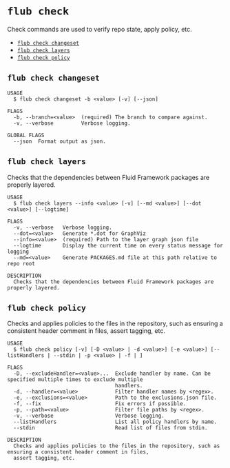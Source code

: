 `flub check`
============

Check commands are used to verify repo state, apply policy, etc.

* [`flub check changeset`](#flub-check-changeset)
* [`flub check layers`](#flub-check-layers)
* [`flub check policy`](#flub-check-policy)

## `flub check changeset`

```
USAGE
  $ flub check changeset -b <value> [-v] [--json]

FLAGS
  -b, --branch=<value>  (required) The branch to compare against.
  -v, --verbose         Verbose logging.

GLOBAL FLAGS
  --json  Format output as json.
```

## `flub check layers`

Checks that the dependencies between Fluid Framework packages are properly layered.

```
USAGE
  $ flub check layers --info <value> [-v] [--md <value>] [--dot <value>] [--logtime]

FLAGS
  -v, --verbose   Verbose logging.
  --dot=<value>   Generate *.dot for GraphViz
  --info=<value>  (required) Path to the layer graph json file
  --logtime       Display the current time on every status message for logging
  --md=<value>    Generate PACKAGES.md file at this path relative to repo root

DESCRIPTION
  Checks that the dependencies between Fluid Framework packages are properly layered.
```

## `flub check policy`

Checks and applies policies to the files in the repository, such as ensuring a consistent header comment in files, assert tagging, etc.

```
USAGE
  $ flub check policy [-v] [-D <value> | -d <value>] [-e <value>] [--listHandlers | --stdin | -p <value> | -f | ]

FLAGS
  -D, --excludeHandler=<value>...  Exclude handler by name. Can be specified multiple times to exclude multiple
                                   handlers.
  -d, --handler=<value>            Filter handler names by <regex>.
  -e, --exclusions=<value>         Path to the exclusions.json file.
  -f, --fix                        Fix errors if possible.
  -p, --path=<value>               Filter file paths by <regex>.
  -v, --verbose                    Verbose logging.
  --listHandlers                   List all policy handlers by name.
  --stdin                          Read list of files from stdin.

DESCRIPTION
  Checks and applies policies to the files in the repository, such as ensuring a consistent header comment in files,
  assert tagging, etc.
```
